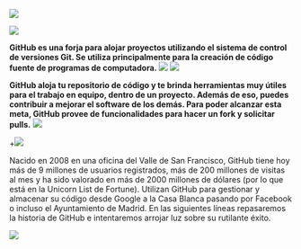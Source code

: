 ![](https://lh3.googleusercontent.com/-rqI2P4a8Grc/Wt-FQJBwaGI/AAAAAAAAAEg/_heHffmKyqMRpoy5qv0wFK5Wd8ZR2R6fwCL0BGAs/w530-d-h530-n-rw/Sup%252C%2Bdawg-.png)

![](https://images.cooltext.com/5136288.png)

**GitHub es una forja para alojar proyectos utilizando el sistema de control de versiones Git. Se utiliza principalmente para la creación de código fuente de programas de computadora.**
![](https://www.redeszone.net/app/uploads/2017/11/github-duplica-codigo.jpg?x=634&y=309)
![](https://images.cooltext.com/5136294.png)

**GitHub aloja tu repositorio de código y te brinda herramientas muy útiles para el trabajo en equipo, dentro de un proyecto.
Además de eso, puedes contribuir a mejorar el software de los demás. Para poder alcanzar esta meta, GitHub provee de funcionalidades para hacer un fork y solicitar pulls.**
![](https://regmedia.co.uk/2013/07/17/github_octodex.jpg?x=442&y=293&crop=1)

+![](https://images.cooltext.com/5136290.png)

Nacido en 2008 en una oficina del Valle de San Francisco, GitHub tiene hoy más de 9 millones de usuarios registrados, más de 200 millones de visitas al mes y ha sido valorado en más de 2000 millones de dólares (por lo que está en la Unicorn List de Fortune). Utilizan GitHub para gestionar y almacenar su código desde Google a la Casa Blanca pasando por Facebook o incluso el Ayuntamiento de Madrid. En las siguientes líneas repasaremos la historia de GitHub e intentaremos arrojar luz sobre su rutilante éxito.

![](https://i.blogs.es/f69cbd/ataque-ddos-mas-grande-historia-gitbuh-por-que/450_1000.jpg)
